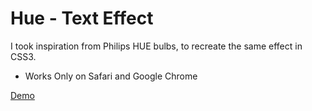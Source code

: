 Hue - Text Effect
===

I took inspiration from Philips HUE bulbs, to recreate the same effect in CSS3.

- Works Only on Safari and Google Chrome 

[Demo](http://ravirajendran.fr/Demo/Hue/)
